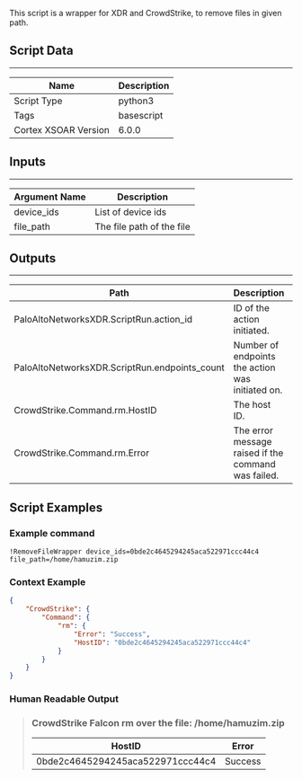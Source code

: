 This script is a wrapper for XDR and CrowdStrike, to remove files in given path.

## Script Data
---

| **Name** | **Description** |
| --- | --- |
| Script Type | python3 |
| Tags | basescript |
| Cortex XSOAR Version | 6.0.0 |

## Inputs
---

| **Argument Name** | **Description** |
| --- | --- |
| device_ids | List of device ids |
| file_path | The file path of the file |

## Outputs
---

| **Path** | **Description** | **Type** |
| --- | --- | --- |
| PaloAltoNetworksXDR.ScriptRun.action_id | ID of the action initiated. | Number |
| PaloAltoNetworksXDR.ScriptRun.endpoints_count | Number of endpoints the action was initiated on. | Number |
| CrowdStrike.Command.rm.HostID | The host ID. | String |
| CrowdStrike.Command.rm.Error | The error message raised if the command was failed. | String |


## Script Examples
### Example command
```!RemoveFileWrapper device_ids=0bde2c4645294245aca522971ccc44c4 file_path=/home/hamuzim.zip```
### Context Example
```json
{
    "CrowdStrike": {
        "Command": {
            "rm": {
                "Error": "Success",
                "HostID": "0bde2c4645294245aca522971ccc44c4"
            }
        }
    }
}
```

### Human Readable Output

>### CrowdStrike Falcon rm over the file: /home/hamuzim.zip
>|HostID|Error|
>|---|---|
>| 0bde2c4645294245aca522971ccc44c4 | Success |

